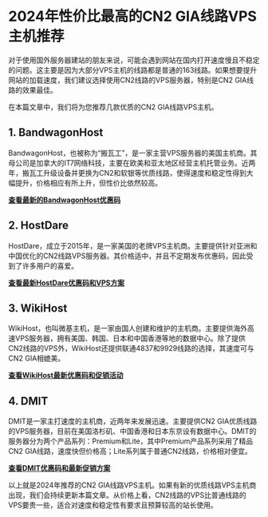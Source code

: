 # 2024年性价比最高的CN2 GIA线路VPS主机推荐

对于使用国外服务器建站的朋友来说，可能会遇到网站在国内打开速度慢且不稳定的问题。这主要是因为大部分VPS主机的线路都是普通的163线路。如果想要提升网站的加载速度，我们建议选择使用CN2线路的VPS服务器，特别是CN2 GIA线路的效果最佳。

在本篇文章中，我们将为您推荐几款优质的CN2 GIA线路VPS主机。


## 1. BandwagonHost

BandwagonHost，也被称为“搬瓦工”，是一家主营VPS服务器的美国主机商。其母公司是加拿大的IT7网络科技，主要在欧美和亚太地区经营主机托管业务。近两年，搬瓦工升级设备并更换为CN2和软银等优质线路，使得速度和稳定性得到大幅提升，价格相应有所上升，但性价比依然较高。

**[查看最新的BandwagonHost优惠码](https://github.com/ewzg9818/BandwagonHost)**

## 2. HostDare

HostDare，成立于2015年，是一家美国的老牌VPS主机商。主要提供针对亚洲和中国优化的CN2线路VPS服务器。其价格适中，并且不定期发布优惠码，因此受到了许多用户的喜爱。

**[查看最新HostDare优惠码和VPS方案](https://github.com/wba4kodi/HostDare)**

## 3. WikiHost

WikiHost，也叫微基主机，是一家由国人创建和维护的主机商。主要提供海外高速VPS服务器，拥有美国、韩国、日本和中国香港等地的数据中心。除了提供CN2线路的VPS外，WikiHost还提供联通4837和9929线路的选择，其速度可与CN2 GIA相媲美。

**[查看WikiHost最新优惠码和促销活动](https://github.com/kcbowxj/wijizhuji)**


## 4. DMIT

DMIT是一家主打速度的主机商，近两年来发展迅速。主要提供CN2 GIA优质线路的VPS服务器，目前在美国洛杉矶、中国香港和日本东京设有数据中心。DMIT的服务器分为两个产品系列：Premium和Lite，其中Premium产品系列采用了精品CN2 GIA线路，速度快但价格高；Lite系列属于普通CN2线路，价格相对便宜。

**[查看DMIT优惠码和最新促销方案](https://github.com/08mellon/DMIT)**

以上就是2024年推荐的CN2 GIA线路VPS主机。如果有新的优质线路VPS主机商出现，我们会持续更新本篇文章。从价格上看，CN2线路的VPS比普通线路的VPS要贵一些，适合对速度和稳定性有要求且预算较高的站长使用。
